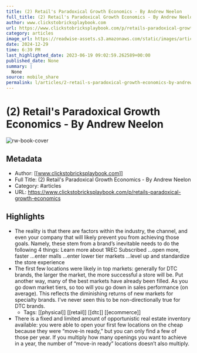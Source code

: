 ```yaml
---
title: (2) Retail's Paradoxical Growth Economics - By Andrew Neelon
full_title: (2) Retail's Paradoxical Growth Economics - By Andrew Neelon
author: www.clickstobricksplaybook.com
url: https://www.clickstobricksplaybook.com/p/retails-paradoxical-growth-economics
category: articles
image_url: https://readwise-assets.s3.amazonaws.com/static/images/article3.5c705a01b476.png
date: 2024-12-29
time: 6:39 PM
last_highlighted_date: 2023-06-19 09:02:59.262589+00:00
published_date: None
summary: |
  None
source: mobile_share
permalink: l/articles/2-retail-s-paradoxical-growth-economics-by-andrew-neelon
---
```

# (2) Retail's Paradoxical Growth Economics - By Andrew Neelon

![rw-book-cover](https://readwise-assets.s3.amazonaws.com/static/images/article3.5c705a01b476.png)

## Metadata
- Author: [[www.clickstobricksplaybook.com]]
- Full Title: (2) Retail's Paradoxical Growth Economics - By Andrew Neelon
- Category: #articles
- URL: https://www.clickstobricksplaybook.com/p/retails-paradoxical-growth-economics

## Highlights
- The reality is that there are factors within the industry, the channel, and even your company that will likely prevent you from achieving those goals. Namely, these stem from a brand’s inevitable needs to do the following 4 things:
  Learn more about 1REC
  Subscribed
  …open more, faster
  …enter malls
  …enter lower tier markets
  …level up and standardize the store experience
- The first few locations were likely in top markets: generally for DTC brands, the larger the market, the more successful a store will be. Put another way, many of the best markets have already been filled. As you go down market tiers, so too will you go down in sales performance (on average). This reflects the diminishing returns of new markets for specialty brands. I’ve never seen this to be non-directionally true for DTC brands.
    - Tags: [[physical]] [[retail]] [[dtc]] [[ecommerce]] 
- There is a fixed and limited amount of opportunistic real estate inventory available: you were able to open your first few locations on the cheap because they were “move-in ready,” but you can only find a few of those per year. If you multiply how many openings you want to achieve in a year, the number of “move-in ready” locations doesn’t also multiply.


